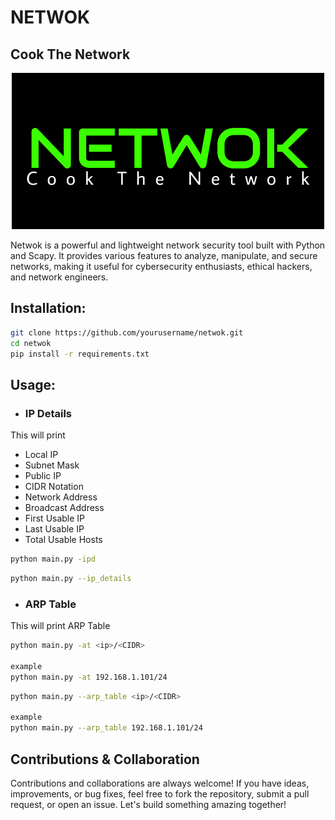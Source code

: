 # NETWOK
## Cook The Network


<p align="center">
<img src="logo.png">
</p>

Netwok is a powerful and lightweight network security tool built with Python and Scapy. It provides various features to analyze, manipulate, and secure networks, making it useful for cybersecurity enthusiasts, ethical hackers, and network engineers.

## Installation:
```bash
git clone https://github.com/yourusername/netwok.git  
cd netwok  
pip install -r requirements.txt  
```

## Usage:

- ### IP Details
This will print
- Local IP
- Subnet Mask
- Public IP
- CIDR Notation
- Network Address
- Broadcast Address
- First Usable IP
- Last Usable IP
- Total Usable Hosts

```bash
python main.py -ipd
```
```bash
python main.py --ip_details
```

- ### ARP Table
This will print ARP Table

```bash
python main.py -at <ip>/<CIDR>

example
python main.py -at 192.168.1.101/24
```
```bash
python main.py --arp_table <ip>/<CIDR>

example
python main.py --arp_table 192.168.1.101/24
```


## Contributions & Collaboration
Contributions and collaborations are always welcome! If you have ideas, improvements, or bug fixes, feel free to fork the repository, submit a pull request, or open an issue. Let's build something amazing together!